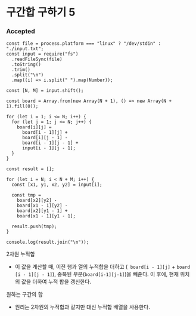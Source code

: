 # 구간합 구하기 5

### Accepted
```
const file = process.platform === "linux" ? "/dev/stdin" : "./input.txt";
const input = require("fs")
  .readFileSync(file)
  .toString()
  .trim()
  .split("\n")
  .map((i) => i.split(" ").map(Number));

const [N, M] = input.shift();

const board = Array.from(new Array(N + 1), () => new Array(N + 1).fill(0));

for (let i = 1; i <= N; i++) {
  for (let j = 1; j <= N; j++) {
    board[i][j] =
      board[i - 1][j] +
      board[i][j - 1] -
      board[i - 1][j - 1] +
      input[i - 1][j - 1];
  }
}

const result = [];

for (let i = N; i < N + M; i++) {
  const [x1, y1, x2, y2] = input[i];

  const tmp =
    board[x2][y2] -
    board[x1 - 1][y2] -
    board[x2][y1 - 1] +
    board[x1 - 1][y1 - 1];

  result.push(tmp);
}

console.log(result.join("\n"));
```

2차원 누적합
- 이 값을 계산할 때, 이전 행과 열의 누적합을 더하고 (` board[i - 1][j]` +
      `board [i - 1][j - 1]`), 중복된 부분(`board[i-1][j-1]`)을 빼준다. 이 후에, 현재 위치의 값을 더하여 누적 합을 갱신한다.

원하는 구간의 합
- 원리는 2차원의 누적합과 같지만 대신 누적합 배열을 사용한다. 

